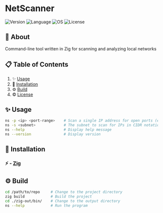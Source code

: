 # NetScanner

![Version](https://img.shields.io/badge/Version-v0.1.0-red)
![Language](https://img.shields.io/badge/Language-0.13.0-orange?logo=zig&logoSize=auto)
![OS](https://img.shields.io/badge/OS-Linux%2C%20MacOS%2C%20Windows-blue)
![License](https://img.shields.io/badge/License-GNU%20GPL--3.0-green)


## 🚀 About

Command-line tool written in Zig for scanning and analyzing local networks

## 📋 Table of Contents

1. ✨ [Usage](#usage)
2. 🔨 [Installation](#installation)
3. ⚙️ [Build](#build)
4. ©️ [License](../LICENSE)

## <a name="usage">✨ Usage</a>

```sh
ns -p <ip> <port-range>    # Scan a single IP address for open ports (example: 192.168.1.1 1-1024)
ns -s <subnet>             # The subnet to scan for IPs in CIDR notation (example: 192.168.0.1/24)
ns --help                  # Display help message
ns --version               # Display version
```

## <a name="installation">🔨 Installation</a>

### ⚡ - [Zig](https://ziglang.org/)

## <a name="build">⚙️ Build </a>

```sh
cd /path/to/repo     # Change to the project directory
zig build            # Build the project
cd ./zig-out/bin/    # Change to the output directory
ns --help            # Run the program
```
